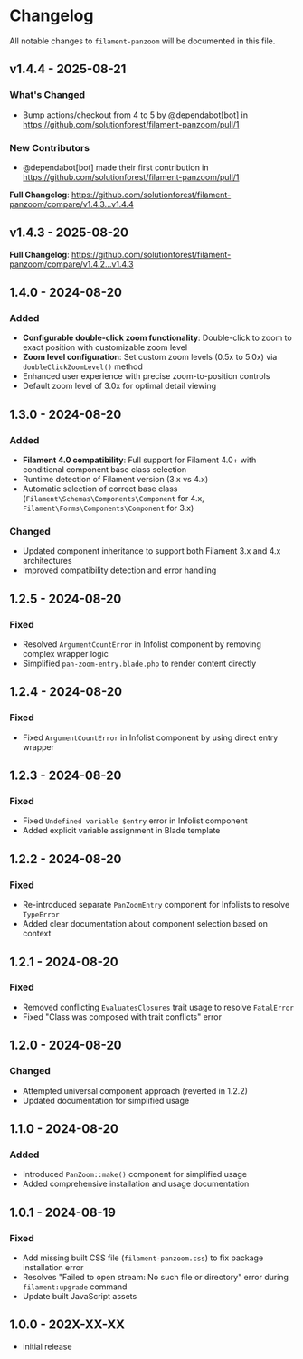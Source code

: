 # Changelog

All notable changes to `filament-panzoom` will be documented in this file.

## v1.4.4 - 2025-08-21

### What's Changed

* Bump actions/checkout from 4 to 5 by @dependabot[bot] in https://github.com/solutionforest/filament-panzoom/pull/1

### New Contributors

* @dependabot[bot] made their first contribution in https://github.com/solutionforest/filament-panzoom/pull/1

**Full Changelog**: https://github.com/solutionforest/filament-panzoom/compare/v1.4.3...v1.4.4

## v1.4.3 - 2025-08-20

**Full Changelog**: https://github.com/solutionforest/filament-panzoom/compare/v1.4.2...v1.4.3

## 1.4.0 - 2024-08-20

### Added

- **Configurable double-click zoom functionality**: Double-click to zoom to exact position with customizable zoom level
- **Zoom level configuration**: Set custom zoom levels (0.5x to 5.0x) via `doubleClickZoomLevel()` method
- Enhanced user experience with precise zoom-to-position controls
- Default zoom level of 3.0x for optimal detail viewing

## 1.3.0 - 2024-08-20

### Added

- **Filament 4.0 compatibility**: Full support for Filament 4.0+ with conditional component base class selection
- Runtime detection of Filament version (3.x vs 4.x)
- Automatic selection of correct base class (`Filament\Schemas\Components\Component` for 4.x, `Filament\Forms\Components\Component` for 3.x)

### Changed

- Updated component inheritance to support both Filament 3.x and 4.x architectures
- Improved compatibility detection and error handling

## 1.2.5 - 2024-08-20

### Fixed

- Resolved `ArgumentCountError` in Infolist component by removing complex wrapper logic
- Simplified `pan-zoom-entry.blade.php` to render content directly

## 1.2.4 - 2024-08-20

### Fixed

- Fixed `ArgumentCountError` in Infolist component by using direct entry wrapper

## 1.2.3 - 2024-08-20

### Fixed

- Fixed `Undefined variable $entry` error in Infolist component
- Added explicit variable assignment in Blade template

## 1.2.2 - 2024-08-20

### Fixed

- Re-introduced separate `PanZoomEntry` component for Infolists to resolve `TypeError`
- Added clear documentation about component selection based on context

## 1.2.1 - 2024-08-20

### Fixed

- Removed conflicting `EvaluatesClosures` trait usage to resolve `FatalError`
- Fixed "Class was composed with trait conflicts" error

## 1.2.0 - 2024-08-20

### Changed

- Attempted universal component approach (reverted in 1.2.2)
- Updated documentation for simplified usage

## 1.1.0 - 2024-08-20

### Added

- Introduced `PanZoom::make()` component for simplified usage
- Added comprehensive installation and usage documentation

## 1.0.1 - 2024-08-19

### Fixed

- Add missing built CSS file (`filament-panzoom.css`) to fix package installation error
- Resolves "Failed to open stream: No such file or directory" error during `filament:upgrade` command
- Update built JavaScript assets

## 1.0.0 - 202X-XX-XX

- initial release
